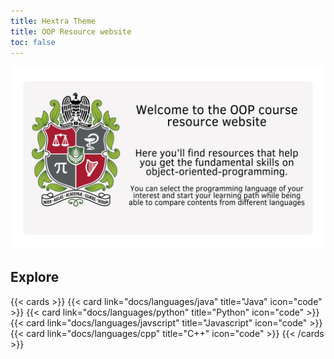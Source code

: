 ```yaml
---
title: Hextra Theme
title: OOP Resource website
toc: false
---
```


![](first.png)

## Explore

{{< cards >}}
  {{< card link="docs/languages/java" title="Java" icon="code" >}}
  {{< card link="docs/languages/python" title="Python" icon="code" >}}
  {{< card link="docs/languages/javscript" title="Javascript" icon="code" >}}
  {{< card link="docs/languages/cpp" title="C++" icon="code" >}}
{{< /cards >}}
